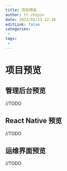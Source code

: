 ```yaml
---
title: 项目预览
author: tt-zhipin
date: 2023/02/23 12:28
editLink: false
categories:
 - 
tags:
 - 
---
```



# 项目预览

## 管理后台预览
//TODO


## React Native 预览
//TODO


## 运维界面预览
//TODO